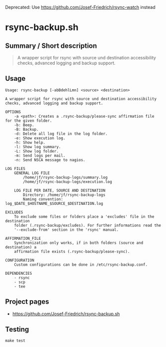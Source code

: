 Deprecated: Use https://github.com/Josef-Friedrich/rsync-watch instead

# rsync-backup.sh


## Summary / Short description

> A wrapper script for rsync with source und destination accessibility checks, advanced logging and backup support.

## Usage

```
Usage: rsync-backup [-abBdehlLmn] <source> <destination>

A wrapper script for rsync with source und destination accessibility checks, advanced logging and backup support.

OPTIONS
	-a <path>: Creates a .rsync-backup/please-sync affirmation file for the given folder.
	-b: Beep.
	-B: Backup.
	-d: Delete all log file in the log folder.
	-e: Show execution log.
	-h: Show help.
	-l: Show log summary.
	-L: Show log folder.
	-m: Send logs per mail.
	-n: Send NSCA message to nagios.

LOG FILES
	GENERAL LOG FILE
		/home/jf/rsync-backup-logs/summary.log
		/home/jf/rsync-backup-logs/execution.log

	LOG FILE PER DATE, SOURCE AND DESTINATION
		Directory: /home/jf/rsync-backup-logs
		Naming convention: log_$DATE_$HOSTNAME_$SOURCE_$DESTINATION.log

EXCLUDES
	To exclude some files or folders place a 'excludes' file in the destination
	folder (.rsync-backup/excludes). For further informations read the
	'--exclude-from' section in the 'rsync' manual.

AFFIRMATION_FILE
	Synchronization only works, if in both folders (source and destination) a
	affirmation file exists (.rsync-backup/please-sync).

CONFIGURATION
	Custom configurations can be done in /etc/rsync-backup.conf.

DEPENDENCIES
	- rsync
	- scp
	- tee
```

## Project pages

* https://github.com/Josef-Friedrich/rsync-backup.sh

## Testing

```
make test
```

